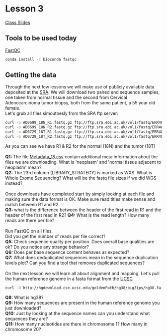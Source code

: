 # Lesson 3
[Class Slides](slides3.pdf)

## Tools to be used today
[FastQC](https://www.bioinformatics.babraham.ac.uk/projects/fastqc/)
```bash
conda install -c bioconda fastqc
```

## Getting the data
Through the next few lessons we will make use of publicly available data deposited at the [SRA](https://www.ncbi.nlm.nih.gov/sra/?term=ERS5326207). We will download two paired end sequence samples, one taken from normal tissue and the second from Cervical Adenocarcinoma tumor biopsy, both from the same patient, a 55 year old female. </br>
Let's grub all files simoutnesly from the SRA ftp server:
```bash
curl -o AD0699_18N_R1.fastq.gz ftp://ftp.sra.ebi.ac.uk/vol1/fastq/ERR483/007/ERR4833597/ERR4833597_1.fastq.gz &
curl -o AD0699_18N_R2.fastq.gz ftp://ftp.sra.ebi.ac.uk/vol1/fastq/ERR483/007/ERR4833597/ERR4833597_2.fastq.gz &
curl -o AD0729_18T_R1.fastq.gz ftp://ftp.sra.ebi.ac.uk/vol1/fastq/ERR483/001/ERR4833621/ERR4833621_1.fastq.gz &
curl -o AD0729_18T_R2.fastq.gz ftp://ftp.sra.ebi.ac.uk/vol1/fastq/ERR483/001/ERR4833621/ERR4833621_2.fastq.gz &
```
As you can see we have R1 & R2 for the normal (18N) and the tumor (18T) </br></br>
**Q1:** The file [Metadata_18.csv](Metadata_18.csv) contain additional meta information about the files we are downloading. What is 'neoplasm' and 'normal tissue adjacent to neoplasm' mean? </br>
**Q2:** The 23rd column (LIBRARY_STRATEGY) is marked as WXS. What is Whole Exome Sequencing? What will be the fastq file sizes if we did WGS instead?</br></br>
Once downloads have completed start by simply looking at each file and making sure the data format is OK. Make sure read titles make sense and match between R1 and R2.</br>
**Q3:** what is the difference between the header of the first read in R1 and the header of the first read in R2?
**Q4:** What is the read length? How many reads are there per file?</br></br>
Run FastQC on all files.</br>
Did you get the number of reads per file correct?</br>
**Q5:** Check sequence quality per position. Does overall base qualities are ok? Do you notice any strange behavior?</br>
**Q6:** Does per base sequence content behaves as expected?</br>
**Q7:** What does deduplicated sequences mean in the sequence duplication levels plot? Can you find a tool that removes duplicated sequences?</br></br>
On the next lesson we will learn all about alignment and mapping. Let's pull the human reference genome in a fasta format from the [UCSC](http://hgdownload.soe.ucsc.edu/downloads.html#human)
```bash
curl -O http://hgdownload.cse.ucsc.edu/goldenPath/hg38/bigZips/hg38.fa.gz
```
**Q8:** What is hg38?</br>
**Q9:** How many sequences are present in the human reference genome you just downloaded?</br>
**Q10:** Just by looking at the sequence names can you understand what sequences they are?</br>
**Q11:** How many nucleotides are there in chromosome 1? How many in chromosome 20?